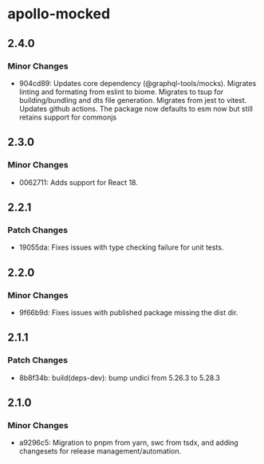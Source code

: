 # apollo-mocked

## 2.4.0

### Minor Changes

- 904cd89: Updates core dependency (@graphql-tools/mocks). Migrates linting and formating from eslint to biome. Migrates to tsup
  for building/bundling and dts file generation. Migrates from jest to vitest. Updates github actions. The package now
  defaults to esm now but still retains support for commonjs

## 2.3.0

### Minor Changes

- 0062711: Adds support for React 18.

## 2.2.1

### Patch Changes

- 19055da: Fixes issues with type checking failure for unit tests.

## 2.2.0

### Minor Changes

- 9f66b9d: Fixes issues with published package missing the dist dir.

## 2.1.1

### Patch Changes

- 8b8f34b: build(deps-dev): bump undici from 5.26.3 to 5.28.3

## 2.1.0

### Minor Changes

- a9296c5: Migration to pnpm from yarn, swc from tsdx, and adding changesets for release
  management/automation.
